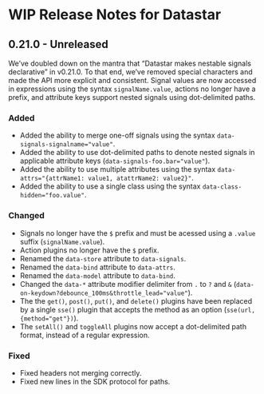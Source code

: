 # WIP Release Notes for Datastar

## 0.21.0 - Unreleased

We’ve doubled down on the mantra that “Datastar makes nestable signals declarative” in v0.21.0. To that end, we’ve removed special characters and made the API more explicit and consistent. Signal values are now accessed in expressions using the syntax `signalName.value`, actions no longer have a prefix, and attribute keys support nested signals using dot-delimited paths.

### Added

- Added the ability to merge one-off signals using the syntax `data-signals-signalname="value"`.
- Added the ability to use dot-delimited paths to denote nested signals in applicable attribute keys (`data-signals-foo.bar="value"`).
- Added the ability to use multiple attributes using the syntax `data-attrs="{attrName1: value1, atattrName2: value2}"`.
- Added the ability to use a single class using the syntax `data-class-hidden="foo.value"`.

### Changed

- Signals no longer have the `$` prefix and must be acessed using a `.value` suffix (`signalName.value`). 
- Action plugins no longer have the `$` prefix.
- Renamed the `data-store` attribute to `data-signals`.
- Renamed the `data-bind` attribute to `data-attrs`.
- Renamed the `data-model` attribute to `data-bind`.
- Changed the `data-*` attribute modifier delimiter from `.` to `?` and `&` (`data-on-keydown?debounce_100ms&throttle_lead="value"`).
- The the `get()`, `post()`, `put()`, and `delete()` plugins have been replaced by a single `sse()` plugin that accepts the method as an option (`sse(url, {method="get"})`).
- The `setAll()` and `toggleAll` plugins now accept a dot-delimited path format, instead of a regular expression.

### Fixed

- Fixed headers not merging correctly. 
- Fixed new lines in the SDK protocol for paths.
